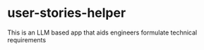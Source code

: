 # user-stories-helper
This is an LLM based app that aids engineers formulate technical requirements 
